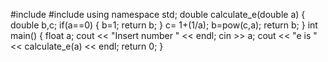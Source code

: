 #include <cmath>
#include <iostream>
using namespace std;
double calculate_e(double a)
{
  double b,c;
  if(a==0)
  {
  b=1;
  return b;
  }
  c= 1+(1/a);
  b=pow(c,a);
return b;
}
int main()
{
  float a;
  cout << "Insert number " << endl;
  cin >> a;
  cout << "e is  " << calculate_e(a) << endl;
  return 0;
}
